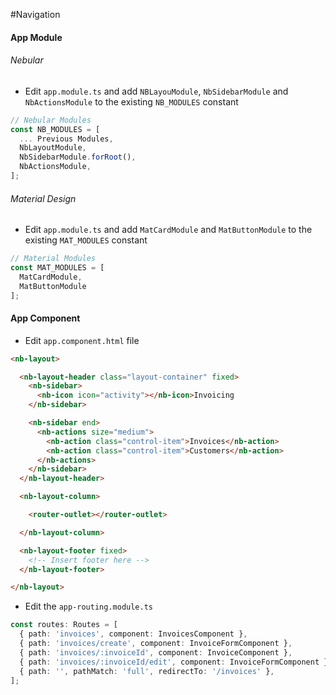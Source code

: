 
#Navigation

#### App Module

###### Nebular

* Edit `app.module.ts` and add `NBLayouModule`, `NbSidebarModule` and `NbActionsModule` to the existing `NB_MODULES` constant

```typescript
// Nebular Modules
const NB_MODULES = [
  ... Previous Modules,
  NbLayoutModule,
  NbSidebarModule.forRoot(),
  NbActionsModule,
];
```

###### Material Design

* Edit `app.module.ts` and add `MatCardModule` and `MatButtonModule` to the existing `MAT_MODULES` constant

```typescript
// Material Modules
const MAT_MODULES = [
  MatCardModule,
  MatButtonModule
];
```

#### App Component

* Edit `app.component.html` file

```html
<nb-layout>

  <nb-layout-header class="layout-container" fixed>
    <nb-sidebar>
      <nb-icon icon="activity"></nb-icon>Invoicing
    </nb-sidebar>

    <nb-sidebar end>
      <nb-actions size="medium">
        <nb-action class="control-item">Invoices</nb-action>
        <nb-action class="control-item">Customers</nb-action>
      </nb-actions>
    </nb-sidebar>
  </nb-layout-header>

  <nb-layout-column>

    <router-outlet></router-outlet>

  </nb-layout-column>

  <nb-layout-footer fixed>
    <!-- Insert footer here -->
  </nb-layout-footer>

</nb-layout>
```

* Edit the `app-routing.module.ts`

```typescript
const routes: Routes = [
  { path: 'invoices', component: InvoicesComponent },
  { path: 'invoices/create', component: InvoiceFormComponent },
  { path: 'invoices/:invoiceId', component: InvoiceComponent },
  { path: 'invoices/:invoiceId/edit', component: InvoiceFormComponent },
  { path: '', pathMatch: 'full', redirectTo: '/invoices' },
];
```
